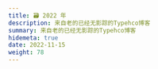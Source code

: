 ```yaml
---
title: 🗃️ 2022 年
description: 来自老的已经无影踪的Typehco博客
summary: 来自老的已经无影踪的Typehco博客
hidemeta: true
date: 2022-11-15
weight: 78
---
```

